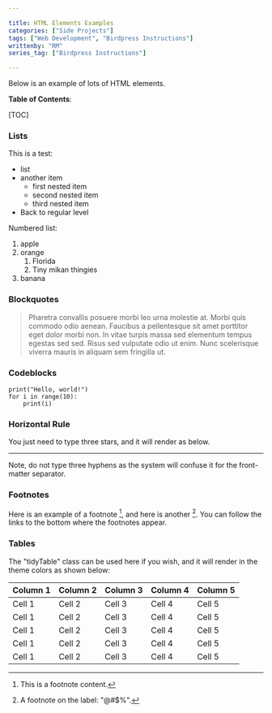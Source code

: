 ```yaml
---

title: HTML Elements Examples
categories: ["Side Projects"]
tags: ["Web Development", "Birdpress Instructions"]
writtenby: "RM"
series_tag: ["Birdpress Instructions"]

---
```



Below is an example of lots of HTML elements. 

**Table of Contents**:

[TOC]

### Lists

This is a test:

* list 
* another item
	* first nested item
	* second nested item
	* third nested item
* Back to regular level


Numbered list:

1. apple
2. orange
	1. Florida
	2. Tiny mikan thingies
3. banana


### Blockquotes

> Pharetra convallis posuere morbi leo urna molestie at. Morbi quis commodo odio aenean. Faucibus a pellentesque sit amet porttitor eget dolor morbi non. In vitae turpis massa sed elementum tempus egestas sed sed. Risus sed vulputate odio ut enim. Nunc scelerisque viverra mauris in aliquam sem fringilla ut.

### Codeblocks

```
print("Hello, world!")
for i in range(10):
    print(i)
```

### Horizontal Rule

You just need to type three stars, and it will render as below. 

***

Note, do not type three hyphens as the system will confuse it for the front-matter separator.

### Footnotes

Here is an example of a footnote [^1], and here is another [^@#$%]. You can follow the links to the bottom where the footnotes appear. 

[^1]: This is a footnote content.
[^@#$%]: A footnote on the label: "@#$%".

### Tables

The "tidyTable" class can be used here if you wish, and it will render in the theme colors as shown below:

<div class="tidyTable">
	<table>
		<thead>
			<tr>
				<th>Column 1</th>
				<th>Column 2</th>
				<th>Column 3</th>
				<th>Column 4</th>
				<th>Column 5</th>
			</tr>
		</thead>
		<tbody>
			<tr>
				<td>Cell 1</td>
				<td>Cell 2</td>
				<td>Cell 3</td>
				<td>Cell 4</td>
				<td>Cell 5</td>
			</tr>
			<tr>
				<td>Cell 1</td>
				<td>Cell 2</td>
				<td>Cell 3</td>
				<td>Cell 4</td>
				<td>Cell 5</td>
			</tr>
			<tr>
				<td>Cell 1</td>
				<td>Cell 2</td>
				<td>Cell 3</td>
				<td>Cell 4</td>
				<td>Cell 5</td>
			</tr>
			<tr>
				<td>Cell 1</td>
				<td>Cell 2</td>
				<td>Cell 3</td>
				<td>Cell 4</td>
				<td>Cell 5</td>
			</tr>
			<tr>
				<td>Cell 1</td>
				<td>Cell 2</td>
				<td>Cell 3</td>
				<td>Cell 4</td>
				<td>Cell 5</td>
			</tr>
		</tbody>
	</table>
</div>




